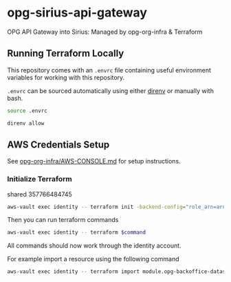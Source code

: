 # opg-sirius-api-gateway
OPG API Gateway into Sirius: Managed by opg-org-infra &amp; Terraform


## Running Terraform Locally

This repository comes with an `.envrc` file containing useful environment variables for working with this repository.

`.envrc` can be sourced automatically using either [direnv](https://direnv.net) or manually with bash.

```bash
source .envrc
```

```bash
direnv allow
```

## AWS Credentials Setup

See [opg-org-infra/AWS-CONSOLE.md](https://github.com/ministryofjustice/opg-org-infra/blob/master/AWS-CONSOLE.md) for setup instructions.

### Initialize Terraform

shared  357766484745
```bash
aws-vault exec identity -- terraform init -backend-config="role_arn=arn:aws:iam::311462405659:role/management-admin"
```

Then you can run terraform commands

```bash
aws-vault exec identity -- terraform $command
```

All commands should now work through the identity account.

For example import a resource using the following command

```bash
aws-vault exec identity -- terraform import module.opg-backoffice-datastore-preprod2.aws_s3_bucket.bucket opg-backoffice-datastore-preprod2
```
